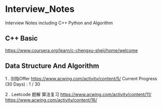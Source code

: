 # Interview_Notes
Interview Notes including C++ Python and Algorithm 
## C++ Basic 
https://www.coursera.org/learn/c-chengxu-sheji/home/welcome

## Data Structure And Algorithm

1 . 剑指Offer
https://www.acwing.com/activity/content/5/
Current Progress　(30 Days) :
1 / 30

2 . Leetcode 题解 算法复习
https://www.acwing.com/activity/content/11/
https://www.acwing.com/activity/content/16/